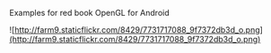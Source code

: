 Examples for red book OpenGL for Android

![http://farm9.staticflickr.com/8429/7731717088_9f7372db3d_o.png](http://farm9.staticflickr.com/8429/7731717088_9f7372db3d_o.png)